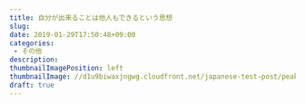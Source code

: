 ```yaml
---
title: 自分が出来ることは他人もできるという思想
slug: 
date: 2019-01-29T17:50:48+09:00
categories: 
 - その他
description: 
thumbnailImagePosition: left
thumbnailImage: //d1u9biwaxjngwg.cloudfront.net/japanese-test-post/peak-140.jpg
draft: true
---
```


<!--more-->


